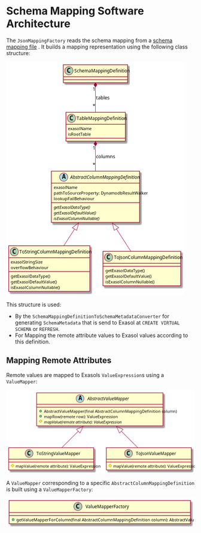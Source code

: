 # Schema Mapping Software Architecture

The `JsonMappingFactory` reads the schema mapping from a [schema mapping file](https://exasol.github.io/dynamodb-virtual-schema/schema_doc/index.html) 
. It builds a mapping representation using the following class structure:

![Class diagram](diagrams/mappingDefinition.png)

This structure is used:
* By the `SchemaMappingDefinitionToSchemaMetadataConverter` for generating `SchemaMetadata` that is send to Exasol at `CREATE VIRTUAL SCHEMA` or `REFRESH`. 
* For Mapping the remote attribute values to Exasol values according to this definition.

## Mapping Remote Attributes

Remote values are mapped to Exasols `ValueExpression`s using a `ValueMapper`:

![Class diagram](diagrams/valueMapper.png)

A `ValueMapper` corresponding to a specific `AbstractColumnMappingDefinition` is built using a `ValueMapperFactory`:

![Class diagram](diagrams/valueMapperFactory.png)


